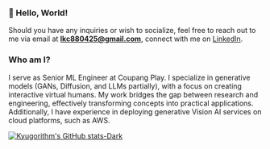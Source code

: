 ### 🚀 Hello, World!
Should you have any inquiries or wish to socialize, feel free to reach out to me via email at **lkc880425@gmail.com**, connect with me on [LinkedIn](https://www.linkedin.com/in/kyuchul-lee-3a919611a).

### Who am I?
I serve as Senior ML Engineer at Coupang Play. I specialize in generative models (GANs, Diffusion, and LLMs partially), with a focus on creating interactive virtual humans. My work bridges the gap between research and engineering, effectively transforming concepts into practical applications. Additionally, I have experience in deploying generative Vision AI services on cloud platforms, such as AWS.


[![Kyugorithm's GitHub stats-Dark](https://github-readme-stats.vercel.app/api?username=kyugorithm&show_icons=true&theme=dark#gh-dark-mode-only)](https://github.com/anuraghazra/github-readme-stats#gh-dark-mode-only)

